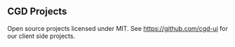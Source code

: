 ## CGD Projects

Open source projects licensed under MIT. See https://github.com/cgd-ui for our client side projects.
